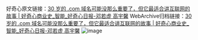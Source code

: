 好奇心原文链接：[30 岁的 .com 域名可能没那么重要了，但它最适合讲互联网的故事 | 好奇心商业史_智能_好奇心日报-邓若虚 高宇馨](https://www.qdaily.com/articles/8030.html)
WebArchive归档链接：[30 岁的 .com 域名可能没那么重要了，但它最适合讲互联网的故事 | 好奇心商业史_智能_好奇心日报-邓若虚 高宇馨](http://web.archive.org/web/20190623151843/https://www.qdaily.com/articles/8030.html)
![image](http://ww3.sinaimg.cn/large/007d5XDpgy1g3vcc6gcs8j30u0aue4qq)